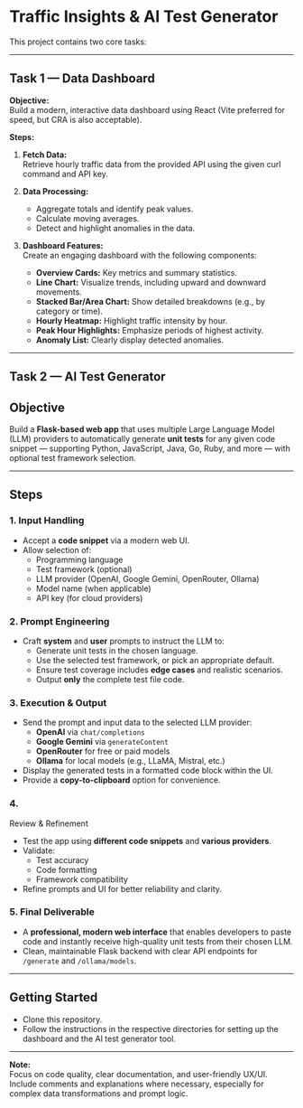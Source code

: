 # Traffic Insights & AI Test Generator

This project contains two core tasks:

---

## Task 1 — Data Dashboard

**Objective:**  
Build a modern, interactive data dashboard using React (Vite preferred for speed, but CRA is also acceptable).

**Steps:**
1. **Fetch Data:**  
   Retrieve hourly traffic data from the provided API using the given curl command and API key.

2. **Data Processing:**  
   - Aggregate totals and identify peak values.
   - Calculate moving averages.
   - Detect and highlight anomalies in the data.

3. **Dashboard Features:**  
   Create an engaging dashboard with the following components:
   - **Overview Cards:** Key metrics and summary statistics.
   - **Line Chart:** Visualize trends, including upward and downward movements.
   - **Stacked Bar/Area Chart:** Show detailed breakdowns (e.g., by category or time).
   - **Hourly Heatmap:** Highlight traffic intensity by hour.
   - **Peak Hour Highlights:** Emphasize periods of highest activity.
   - **Anomaly List:** Clearly display detected anomalies.

---

## Task 2 — AI Test Generator

## Objective
Build a **Flask-based web app** that uses multiple Large Language Model (LLM) providers to automatically generate **unit tests** for any given code snippet — supporting Python, JavaScript, Java, Go, Ruby, and more — with optional test framework selection.

---

##  Steps

### 1. Input Handling
- Accept a **code snippet** via a modern web UI.
- Allow selection of:
  - Programming language
  - Test framework (optional)
  - LLM provider (OpenAI, Google Gemini, OpenRouter, Ollama)
  - Model name (when applicable)
  - API key (for cloud providers)

### 2.  Prompt Engineering
- Craft **system** and **user** prompts to instruct the LLM to:
  - Generate unit tests in the chosen language.
  - Use the selected test framework, or pick an appropriate default.
  - Ensure test coverage includes **edge cases** and realistic scenarios.
  - Output **only** the complete test file code.

### 3.  Execution & Output
- Send the prompt and input data to the selected LLM provider:
  - **OpenAI** via `chat/completions`
  - **Google Gemini** via `generateContent`
  - **OpenRouter** for free or paid models
  - **Ollama** for local models (e.g., LLaMA, Mistral, etc.)
- Display the generated tests in a formatted code block within the UI.
- Provide a **copy-to-clipboard** option for convenience.

### 4. 
Review & Refinement
- Test the app using **different code snippets** and **various providers**.
- Validate:
  - Test accuracy
  - Code formatting
  - Framework compatibility
- Refine prompts and UI for better reliability and clarity.

### 5.  Final Deliverable
- A **professional, modern web interface** that enables developers to paste code and instantly receive high-quality unit tests from their chosen LLM.
- Clean, maintainable Flask backend with clear API endpoints for `/generate` and `/ollama/models`.
  
---

## Getting Started

- Clone this repository.
- Follow the instructions in the respective directories for setting up the dashboard and the AI test generator tool.

---

**Note:**  
Focus on code quality, clear documentation, and user-friendly UX/UI.  
Include comments and explanations where necessary, especially for complex data transformations and prompt logic.
